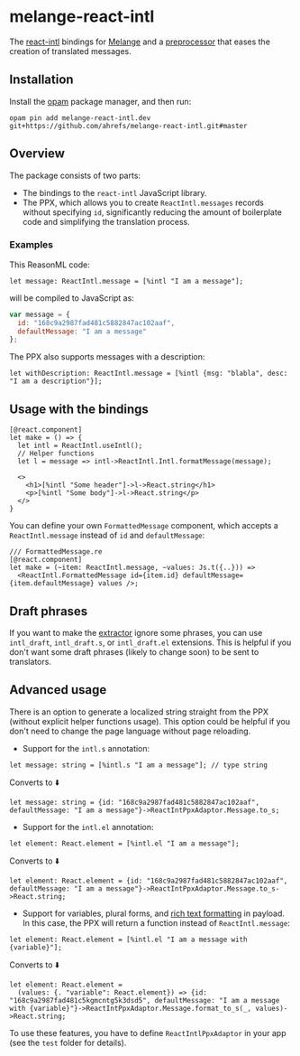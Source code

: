 # melange-react-intl

The [react-intl](https://formatjs.io/docs/react-intl/) bindings for
[Melange](https://melange.re/) and a
[preprocessor](https://ocaml.org/docs/metaprogramming) that eases the creation
of translated messages.

## Installation

Install the [opam](https://opam.ocaml.org/) package manager, and then run:

```shell
opam pin add melange-react-intl.dev git+https://github.com/ahrefs/melange-react-intl.git#master
```

## Overview

The package consists of two parts:
- The bindings to the `react-intl` JavaScript library.
- The PPX, which allows you to create `ReactIntl.messages` records without
  specifying `id`, significantly reducing the amount of boilerplate code and
  simplifying the translation process.

### Examples

This ReasonML code:

```reason
let message: ReactIntl.message = [%intl "I am a message"];
```

will be compiled to JavaScript as:

```javascript
var message = {
  id: "168c9a2987fad481c5882847ac102aaf",
  defaultMessage: "I am a message"
};
```

The PPX also supports messages with a description:

```reason
let withDescription: ReactIntl.message = [%intl {msg: "blabla", desc: "I am a description"}];
```

## Usage with the bindings

```reason
[@react.component]
let make = () => {
  let intl = ReactIntl.useIntl();
  // Helper functions
  let l = message => intl->ReactIntl.Intl.formatMessage(message);

  <>
    <h1>[%intl "Some header"]->l->React.string</h1>
    <p>[%intl "Some body"]->l->React.string</p>
  </>
}
```

You can define your own `FormattedMessage` component, which accepts a
`ReactIntl.message` instead of `id` and `defaultMessage`:

```reason
/// FormattedMessage.re
[@react.component]
let make = (~item: ReactIntl.message, ~values: Js.t({..})) =>
  <ReactIntl.FormattedMessage id={item.id} defaultMessage={item.defaultMessage} values />;
```

## Draft phrases

If you want to make the
[extractor](https://github.com/cca-io/rescript-react-intl-extractor) ignore some
phrases, you can use `intl_draft`, `intl_draft.s`, or `intl_draft.el`
extensions. This is helpful if you don't want some draft phrases (likely to
change soon) to be sent to translators.

## Advanced usage

There is an option to generate a localized string straight from the PPX (without
explicit helper functions usage). This option could be helpful if you don't need
to change the page language without page reloading.

- Support for the `intl.s` annotation:

```reason
let message: string = [%intl.s "I am a message"]; // type string
```

Converts to ⬇️

```reason
let message: string = {id: "168c9a2987fad481c5882847ac102aaf", defaultMessage: "I am a message"}->ReactIntPpxAdaptor.Message.to_s;
```

- Support for the `intl.el` annotation:

```reason
let element: React.element = [%intl.el "I am a message"];
```

Converts to ⬇️

```reason
let element: React.element = {id: "168c9a2987fad481c5882847ac102aaf", defaultMessage: "I am a message"}->ReactIntPpxAdaptor.Message.to_s->React.string;
```

- Support for variables, plural forms, and [rich text
  formatting](https://formatjs.io/docs/react-intl/components/#rich-text-formatting)
  in payload. In this case, the PPX will return a function instead of
  `ReactIntl.message`:

```reason
let element: React.element = [%intl.el "I am a message with {variable}"];
```

Converts to ⬇️

```reason
let element: React.element =
  (values: {. "variable": React.element}) => {id: "168c9a2987fad481c5kgmcntg5k3dsd5", defaultMessage: "I am a message with {variable}"}->ReactIntPpxAdaptor.Message.format_to_s(_, values)->React.string;
```

To use these features, you have to define `ReactIntlPpxAdaptor` in your app (see
the `test` folder for details).
